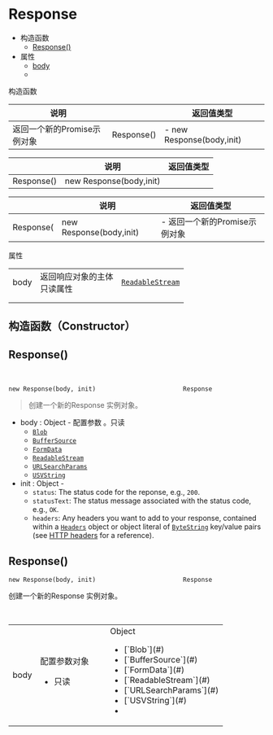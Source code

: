# Response



- 构造函数
  - [Response()]()
- 属性
  - [body]()
  - ​



构造函数

| 说明                | &nbsp;     | 返回值类型                     |
| ----------------- | ---------- | ------------------------- |
| 返回一个新的Promise示例对象 | Response() | - new Response(body,init) |





|            | 说明                      | 返回值类型 |
| ---------- | ----------------------- | ----- |
| Response() | new Response(body,init) |       |



|           | 说明                      | 返回值类型               |
| --------- | ----------------------- | ------------------- |
| Response( | new Response(body,init) | - 返回一个新的Promise示例对象 |





属性

|      |                   |                       |
| ---- | ----------------- | --------------------- |
| body | 返回响应对象的主体<br>只读属性 | [`ReadableStream`](#) |
|      |                   |                       |
|      |                   |                       |





## 构造函数（Constructor）





## Response()

<br>

```
new Response(body, init)                        Response
```

>  创建一个新的Response 实例对象。

- body :  Object     - 配置参数 。只读
  - [`Blob`](https://developer.mozilla.org/en-US/docs/Web/API/Blob)
  - [`BufferSource`](#)
  - [`FormData`](https://developer.mozilla.org/en-US/docs/Web/API/FormData)
  - [`ReadableStream`](#)
  - [`URLSearchParams`](#)
  - [`USVString`](#)
- init : Object  -
  - `status`: The status code for the reponse, e.g., `200`.
  - `statusText`: The status message associated with the status code, e.g., `OK`.
  - `headers`: Any headers you want to add to your response, contained within a [`Headers`](https://developer.mozilla.org/en-US/docs/Web/API/Headers) object or object literal of [`ByteString`](https://developer.mozilla.org/en-US/docs/Web/API/ByteString) key/value pairs (see [HTTP headers](https://developer.mozilla.org/en-US/docs/Web/HTTP/Headers) for a reference).





## Response()
```
new Response(body, init)                        Response
```
创建一个新的Response 实例对象。

<table>
  <tr>
    <td>body </td>
    <td> 配置参数对象
      <ul><li>只读</li></ul>
    </td>
     <td> Object
      <ul>
        <li>[`Blob`](#)</li>
        <li>[`BufferSource`](#)</li>
        <li> [`FormData`](#)</li>
        <li>[`ReadableStream`](#)</li>
        <li>[`URLSearchParams`](#)</li>
        <li>[`USVString`](#)<li>
       </ul>
    </td>
     
  </tr>
</table>


